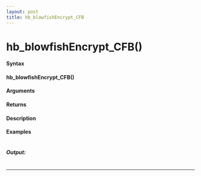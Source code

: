 ```yaml
---
layout: post
title: hb_blowfishEncrypt_CFB
---
```


# hb_blowfishEncrypt_CFB()


#### Syntax

#### hb_blowfishEncrypt_CFB()

#### Arguments

#### Returns

#### Description

#### Examples

```

```

##### Output:

```

```

---